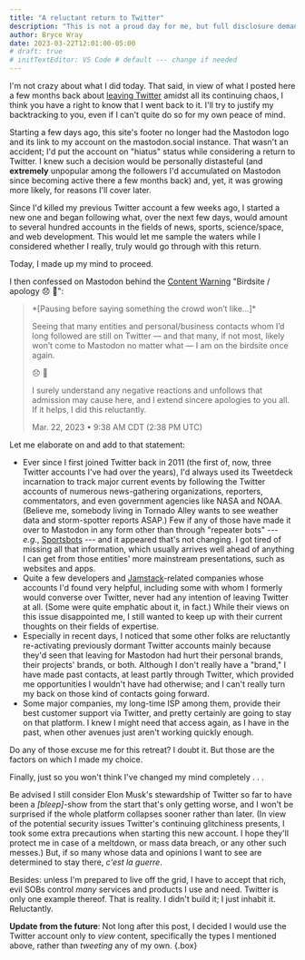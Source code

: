 ```yaml
---
title: "A reluctant return to Twitter"
description: "This is not a proud day for me, but full disclosure demands that I tell you about it."
author: Bryce Wray
date: 2023-03-22T12:01:00-05:00
# draft: true
# initTextEditor: VS Code # default --- change if needed
---
```


I'm not crazy about what I did today. That said, in view of what I posted here a few months back about [leaving Twitter](/posts/2022/11/abandon-sinking-ship/) amidst all its continuing chaos, I think you have a right to know that I went back to it. I'll try to justify my backtracking to you, even if I can't quite do so for my own peace of mind.

<!--more-->

Starting a few days ago, this site's footer no longer had the Mastodon logo and its link to my account on the mastodon.social instance. That wasn't an accident; I'd put the account on "hiatus" status while considering a return to Twitter. I knew such a decision would be personally distasteful (and **extremely** unpopular among the followers I'd accumulated on Mastodon since becoming active there a few months back) and, yet, it was growing more likely, for reasons I'll cover later.

Since I'd killed my previous Twitter account a few weeks ago, I started a new one and began following what, over the next few days, would amount to several hundred accounts in the fields of news, sports, science/space, and web development. This would let me sample the waters while I considered whether I really, truly would go through with this return.

Today, I made up my mind to proceed.

I then confessed on Mastodon behind the [Content Warning](https://fedi.tips/how-to-use-content-warnings-cws-on-mastodon-and-the-fediverse/) "Birdsite / apology 😞 🤢":

> \*[Pausing before saying something the crowd won’t like...]\*
>
> Seeing that many entities and personal/business contacts whom I’d long followed are still on Twitter — and that many, if not most, likely won’t come to Mastodon no matter what — I am on the birdsite once again.
>
> 😞 🤢
>
> I surely understand any negative reactions and unfollows that admission may cause here, and I extend sincere apologies to you all. If it helps, I did this reluctantly.
>
> <span class="legal">Mar. 22, 2023 • 9:38 AM CDT (2:38 PM UTC)</span>

<!--
*[Pausing before saying something the crowd won’t like...]*

Seeing that many entities and personal/business contacts whom I’d long followed are still on Twitter — and that many, if not most, likely won’t come to Mastodon no matter what — I am on the birdsite once again.

😞 🤢

I surely understand any negative reactions and unfollows that admission may cause here, and I extend sincere apologies to you all. If it helps, I did this reluctantly.

Mar. 22, 2023 • 9:38 AM CDT (2:38 PM UTC)
[This was the final form after three subsequent edits, the last of which was at 12:00 PM CDT • 5:00 PM UTC.]
[Had 795 followers before posting this.]

https://mastodon.social/@BryceWray/110067443851612192
-->

Let me elaborate on and add to that statement:

- Ever since I first joined Twitter back in 2011 (the first of, now, three Twitter accounts I've had over the years), I'd always used its Tweetdeck incarnation to track major current events by following the Twitter accounts of numerous news-gathering organizations, reporters, commentators, and even government agencies like NASA and NOAA. (Believe me, somebody living in Tornado Alley wants to see weather data and storm-spotter reports ASAP.) Few if any of those have made it over to Mastodon in any form other than through "repeater bots" --- *e.g.*, [Sportsbots](https://sportsbots.xyz) --- and it appeared that's not changing. I got tired of missing all that information, which usually arrives well ahead of anything I can get from those entities' more mainstream presentations, such as websites and apps.
- Quite a few developers and [Jamstack](https://jamstack.org)-related companies whose accounts I'd found very helpful, including some with whom I formerly would converse over Twitter, never had any intention of leaving Twitter at all. (Some were quite emphatic about it, in fact.) While their views on this issue disappointed me, I still wanted to keep up with their current thoughts on their fields of expertise.
- Especially in recent days, I noticed that some other folks are reluctantly re-activating previously dormant Twitter accounts mainly because they'd seen that leaving for Mastodon had hurt their personal brands, their projects' brands, or both. Although I don't really have a "brand," I have made past contacts, at least partly through Twitter, which provided me opportunities I wouldn't have had otherwise; and I can't really turn my back on those kind of contacts going forward.
- Some major companies, my long-time ISP among them, provide their best customer support via Twitter, and pretty certainly are going to stay on that platform. I knew I might need that access again, as I have in the past, when other avenues just aren't working quickly enough.

Do any of those excuse me for this retreat? I doubt it. But those are the factors on which I made my choice.

Finally, just so you won't think I've changed my mind completely . . .

Be advised I still consider Elon Musk's stewardship of Twitter so far to have been a *[bleep]*-show from the start that's only getting worse, and I won't be surprised if the whole platform collapses sooner rather than later. (In view of the potential security issues Twitter's continuing glitchiness presents, I took some extra precautions when starting this new account. I hope they'll protect me in case of a meltdown, or mass data breach, or any other such messes.) But, if so many whose data and opinions I want to see are determined to stay there, *c'est la guerre*.

Besides: unless I'm prepared to live off the grid, I have to accept that rich, evil SOBs control *many* services and products I use and need. Twitter is only one example thereof. That is reality. I didn't build it; I just inhabit it. Reluctantly.

**Update from the future**: Not long after this post, I decided I would use the Twitter account only to *view* content, specifically the types I mentioned above, rather than *tweeting* any of my own.
{.box}
